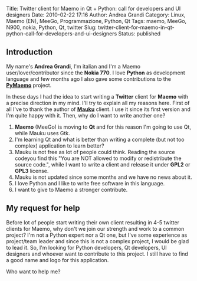 Title: Twitter client for Maemo in Qt + Python: call for developers and UI designers
Date: 2010-02-22 17:16
Author: Andrea Grandi
Category: Linux, Maemo (EN), MeeGo, Programmazione, Python, Qt
Tags: maemo, MeeGo, N900, nokia, Python, Qt, twitter
Slug: twitter-client-for-maemo-in-qt-python-call-for-developers-and-ui-designers
Status: published

## Introduction

My name's **Andrea Grandi**, I'm italian and I'm a Maemo
user/lover/contributor since the **Nokia 770**. I love **Python** as
development language and few months ago I also gave some contributions
to the [**PyMaemo**](http://pymaemo.garage.maemo.org/) project.

In these days I had the idea to start writing a **Twitter** client for
**Maemo** with a precise direction in my mind. I'll try to explain all
my reasons here. First of all I've to thank the author of
[**Mauku**](http://mauku.henrikhedberg.com/) client. I use it since its
first version and I'm quite happy with it. Then, why do I want to write
another one?

1. **Maemo** (MeeGo) is moving to **Qt** and for this reason I'm going
    to use Qt, while Mauku uses Gtk.
2. I'm learning Qt and what is better than writing a complete (but not
    too complex) application to learn better?
3. Mauku is not free as lot of people could think. Reading the source
    codeyou find this "You are NOT allowed to modify or redistribute the
    source code.", while I want to write a client and release it under
    **GPL2** or **GPL3** license.
4. Mauku is not updated since some months and we have no news about it.
5. I love Python and I like to write free software in this language.
6. I want to give to Maemo a stronger contribute.

## My request for help

Before lot of people start writing their own client resulting in 4-5
twitter clients for Maemo, why don't we join our strength and work to a
common project? I'm not a Python expert nor a Qt one, but I've some
experience as project/team leader and since this is not a complex
project, I would be glad to lead it. So, I'm looking for Python
developers, Qt developers, UI designers and whoever want to contribute
to this project. I still have to find a good name and logo for this
application.

Who want to help me?
